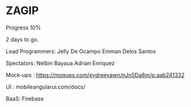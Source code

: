 ZAGIP
==========
Progress 10%

2 days to go. 

Lead Programmers: 
Jelly De Ocampo
Emman Delos Santos

Spectators:
Nelbin Bayaua
Adrian Enriquez


Mock-ups : https://moqups.com/eydreeyawn/nJn5Da8m/p:aab241332

UI : mobileangularui.com/docs/

BaaS: Firebase

